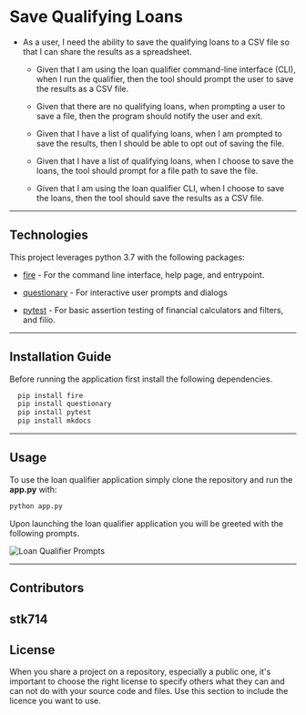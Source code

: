 # Save Qualifying Loans

* As a user, I need the ability to save the qualifying loans to a CSV file so that I can share the results as a spreadsheet.

  * Given that I am using the loan qualifier command-line interface (CLI), when I run the qualifier, then the tool should prompt the user to save the results as a CSV file.
  
  * Given that there are no qualifying loans, when prompting a user to save a file, then the program should notify the user and exit.
  
  * Given that I have a list of qualifying loans, when I am prompted to save the results, then I should be able to opt out of saving the file.
  
  * Given that I have a list of qualifying loans, when I choose to save the loans, the tool should prompt for a file path to save the file.
  
  * Given that I am using the loan qualifier CLI, when I choose to save the loans, then the tool should save the results as a CSV file.
---

## Technologies

This project leverages python 3.7 with the following packages:

* [fire](https://github.com/google/python-fire) - For the command line interface, help page, and entrypoint.

* [questionary](https://github.com/tmbo/questionary) - For interactive user prompts and dialogs

* [pytest](https://docs.pytest.org/en/stable/) - For basic assertion testing of financial calculators and filters, and filio.

---

## Installation Guide


Before running the application first install the following dependencies.

```python
  pip install fire
  pip install questionary
  pip install pytest
  pip install mkdocs
```

---

## Usage


To use the loan qualifier application simply clone the repository and run the **app.py** with:

```python
python app.py
```

Upon launching the loan qualifier application you will be greeted with the following prompts.

![Loan Qualifier Prompts](Images/loan_qalifier.png)

---

## Contributors

stk714
---

## License

When you share a project on a repository, especially a public one, it's important to choose the right license to specify others what they can and can not do with your source code and files. Use this section to include the licence you want to use.
